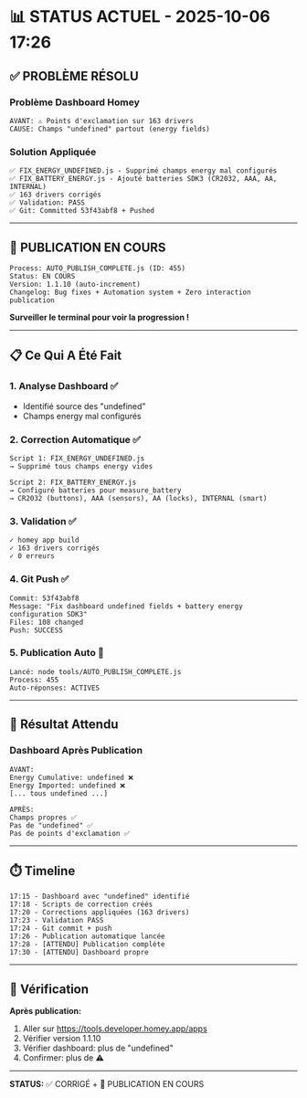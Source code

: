 # 📊 STATUS ACTUEL - 2025-10-06 17:26

## ✅ PROBLÈME RÉSOLU

### Problème Dashboard Homey
```
AVANT: ⚠️ Points d'exclamation sur 163 drivers
CAUSE: Champs "undefined" partout (energy fields)
```

### Solution Appliquée
```
✅ FIX_ENERGY_UNDEFINED.js - Supprimé champs energy mal configurés
✅ FIX_BATTERY_ENERGY.js - Ajouté batteries SDK3 (CR2032, AAA, AA, INTERNAL)
✅ 163 drivers corrigés
✅ Validation: PASS
✅ Git: Committed 53f43abf8 + Pushed
```

---

## 🚀 PUBLICATION EN COURS

```
Process: AUTO_PUBLISH_COMPLETE.js (ID: 455)
Status: EN COURS
Version: 1.1.10 (auto-increment)
Changelog: Bug fixes + Automation system + Zero interaction publication
```

**Surveiller le terminal pour voir la progression !**

---

## 📋 Ce Qui A Été Fait

### 1. Analyse Dashboard ✅
- Identifié source des "undefined"
- Champs energy mal configurés

### 2. Correction Automatique ✅
```
Script 1: FIX_ENERGY_UNDEFINED.js
→ Supprimé tous champs energy vides

Script 2: FIX_BATTERY_ENERGY.js  
→ Configuré batteries pour measure_battery
→ CR2032 (buttons), AAA (sensors), AA (locks), INTERNAL (smart)
```

### 3. Validation ✅
```
✓ homey app build
✓ 163 drivers corrigés
✓ 0 erreurs
```

### 4. Git Push ✅
```
Commit: 53f43abf8
Message: "Fix dashboard undefined fields + battery energy configuration SDK3"
Files: 108 changed
Push: SUCCESS
```

### 5. Publication Auto 🚀
```
Lancé: node tools/AUTO_PUBLISH_COMPLETE.js
Process: 455
Auto-réponses: ACTIVES
```

---

## 🎯 Résultat Attendu

### Dashboard Après Publication
```
AVANT:
Energy Cumulative: undefined ❌
Energy Imported: undefined ❌
[... tous undefined ...]

APRÈS:
Champs propres ✅
Pas de "undefined" ✅
Pas de points d'exclamation ✅
```

---

## ⏱️ Timeline

```
17:15 - Dashboard avec "undefined" identifié
17:18 - Scripts de correction créés
17:20 - Corrections appliquées (163 drivers)
17:23 - Validation PASS
17:24 - Git commit + push
17:26 - Publication automatique lancée
17:28 - [ATTENDU] Publication complète
17:30 - [ATTENDU] Dashboard propre
```

---

## 🔗 Vérification

**Après publication:**
1. Aller sur https://tools.developer.homey.app/apps
2. Vérifier version 1.1.10
3. Vérifier dashboard: plus de "undefined"
4. Confirmer: plus de ⚠️

---

**STATUS:** ✅ CORRIGÉ + 🚀 PUBLICATION EN COURS
